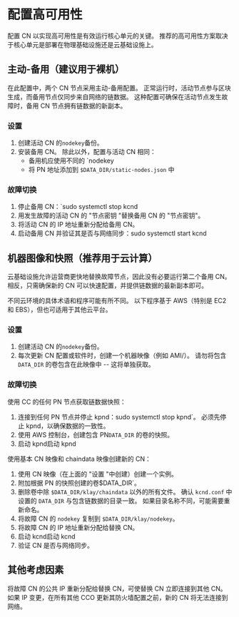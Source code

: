 # 配置高可用性

配置 CN 以实现高可用性是有效运行核心单元的关键。 推荐的高可用性方案取决于核心单元是部署在物理基础设施还是云基础设施上。

## 主动-备用（建议用于裸机）<a id="active-standby-recommended-for-bare-metal"></a>

在此配置中，两个 CN 节点采用主动-备用配置。 正常运行时，活动节点参与区块生成，而备用节点仅同步来自网络的链数据。 这种配置可确保在活动节点发生故障时，备用 CN 节点拥有链数据的新副本。

### 设置<a id="setup"></a>

1. 创建活动 CN 的`nodekey`备份。
2. 安装备用 CN。 除此以外，配置与活动 CN 相同：
   - 备用机应使用不同的 \`nodekey
   - 将 PN 地址添加到 `$DATA_DIR/static-nodes.json` 中

### 故障切换<a id="failover"></a>

1. 停止备用 CN：\`sudo systemctl stop kcnd
2. 用发生故障的活动 CN 的 "节点密钥 "替换备用 CN 的 "节点密钥"。
3. 将活动 CN 的 IP 地址重新分配给备用 CN。
4. 启动备用 CN 并验证其是否与网络同步：sudo systemctl start kcnd

## 机器图像和快照（推荐用于云计算）<a id="machine-image-snapshot-recommended-for-cloud"></a>

云基础设施允许运营商更快地替换故障节点，因此没有必要运行第二个备用 CN。 相反，只需确保新的 CN 可以快速配置，并提供链数据的最新副本即可。

不同云环境的具体术语和程序可能有所不同。 以下程序基于 AWS（特别是 EC2 和 EBS），但也可适用于其他云平台。

### 设置<a id="setup"></a>

1. 创建活动 CN 的`nodekey`备份。
2. 每次更新 CN 配置或软件时，创建一个机器映像（例如 AMI/）。 请勿将包含 `DATA_DIR` 的卷包含在此映像中 -- 这将单独获取。

### 故障切换<a id="failover"></a>

使用 CC 的任何 PN 节点获取链数据快照：

1. 连接到任何 PN 节点并停止 kpnd：sudo systemctl stop kpnd\`。 必须先停止 kpnd，以确保数据的一致性。
2. 使用 AWS 控制台，创建包含 PN`DATA_DIR` 的卷的快照。
3. 启动 kpnd启动 kpnd

使用基本 CN 映像和 chaindata 映像创建新的 CN：

1. 使用 CN 映像（在上面的 "设置 "中创建）创建一个实例。
2. 附加根据 PN 的快照创建的卷$DATA_DIR\`。
3. 删除卷中除 `$DATA_DIR/klay/chaindata` 以外的所有文件。 确认 `kcnd.conf` 中设置的 `DATA_DIR` 与包含链数据的目录一致。 如果目录名称不同，可能需要重新命名。
4. 将故障 CN 的 `nodekey` 复制到 `$DATA_DIR/klay/nodekey`。
5. 将故障 CN 的 IP 地址重新分配给替换 CN。
6. 启动 kcnd启动 kcnd
7. 验证 CN 是否与网络同步。

## 其他考虑因素<a id="additional-considerations"></a>

将故障 CN 的公共 IP 重新分配给替换 CN，可使替换 CN 立即连接到其他 CN。 如果 IP 变更，在所有其他 CCO 更新其防火墙配置之前，新的 CN 将无法连接到网络。
